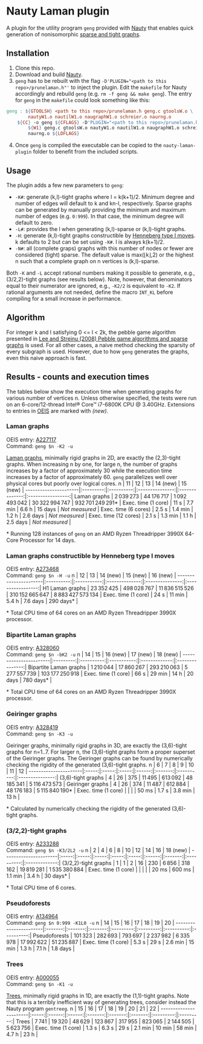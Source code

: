 # Nauty Laman plugin
A plugin for the utility program `geng` provided with [Nauty](http://pallini.di.uniroma1.it/) that enables quick generation of nonisomorphic [sparse and tight graphs](https://en.wikipedia.org/wiki/Dense_graph#Sparse_and_tight_graphs).


## Installation
1. Clone this repo.
2. Download and build [Nauty](http://pallini.di.uniroma1.it/).
3. `geng` has to be rebuilt with the flag `-D'PLUGIN="<path to this repo>/prunelaman.h"'` to inject the plugin. Edit the `makefile` for Nauty accordingly and rebuild `geng` (e.g. `rm -f geng && make geng`). The entry for `geng` in the `makefile` could look something like this:
```makefile
geng : ${GTOOLSH} <path to this repo>/prunelaman.h geng.c gtoolsW.o \
		nautyW1.o nautilW1.o naugraphW1.o schreier.o naurng.o
	${CC} -o geng ${CFLAGS} -D'PLUGIN="<path to this repo>/prunelaman.h"' \
		${W1} geng.c gtoolsW.o nautyW1.o nautilW1.o naugraphW1.o schreier.o \
		naurng.o ${LDFLAGS}
```
4. Once `geng` is compiled the executable can be copied to the `nauty-laman-plugin` folder to benefit from the included scripts.


## Usage
The plugin adds a few new parameters to `geng`:
* `-K#`: generate (k,l)-tight graphs where l = k(k+1)/2. Minimum degree and number of edges will default to k and kn-l, respectively. Sparse graphs can be generated by manually providing the minimum and maximum number of edges (e.g. `0:999`). In that case, the minimum degree will default to zero.
* `-L#`: provides the l when generating (k,l)-sparse or (k,l)-tight graphs.
* `-H`: generate (k,l)-tight graphs constructible by [Henneberg type I moves](https://en.wikipedia.org/wiki/Laman_graph#Henneberg_construction). k defaults to 2 but can be set using `-K#`. l is always k(k+1)/2.
* `-N#`: all (complete graps) graphs with this number of nodes or fewer are considered (tight) sparse. The default value is max(⌊k⌋,2) or the highest n such that a complete graph on n vertices is (k,l)-sparse.

Both `-K` and `-L` accept rational numbers making it possible to generate, e.g., (3/2,2)-tight graphs (see results below). Note, however, that denominators equal to their numerator are ignored, e.g., `-K2/2` is equivalent to `-K2`. If rational arguments are not needed, define the macro `INT_KL` before compiling for a small increase in performance.


## Algorithm
For integer k and l satisfying 0 <= l < 2k, the pebble game algorithm presented in [Lee and Streinu (2008) Pebble game algorithms and sparse graphs](https://www.sciencedirect.com/science/article/pii/S0012365X07005602) is used. For all other cases, a naive method checking the sparsity of every subgraph is used. However, due to how `geng` generates the graphs, even this naive approach is fast.


## Results - counts and execution times
The tables below show the execution time when generating graphs for various number of vertices n. Unless otherwise specified, the tests were run on an 6-core/12-thread Intel® Core™ i7-6800K CPU @ 3.40GHz. Extensions to entries in [OEIS](https://oeis.org/) are marked with *(new)*.


### Laman graphs
OEIS entry: [A227117](https://oeis.org/A227117 "Number of minimally rigid graphs in 2D on n vertices.")<br/>
Command: `geng $n -K2 -u`

[Laman graphs](https://en.wikipedia.org/wiki/Laman_graph), minimally rigid graphs in 2D, are exactly the (2,3)-tight graphs. When increasing n by one, for large n, the number of graphs increases by a factor of approximately 30 while the execution time increases by a factor of approximately 60. `geng` parallelizes well over physical cores but poorly over logical cores.
n                     |     11    |     12     |        13       |    14 (new)    |      15 (new)     |
----------------------|:---------:|:----------:|:---------------:|:--------------:|:-----------------:|
Laman graphs          | 2 039 273 | 44 176 717 |  1 092 493 042  | 30 322 994 747 | 932 701 249 291\* |
Exec. time (1 core)   |    11 s   |   7.7 min  |      6.6 h      |     15 days    |   *Not measured*  |
Exec. time (6 cores)  |   2.5 s   |   1.4 min  |      1.2 h      |    2.6 days    |   *Not measured*  |
Exec. time (12 cores) |   2.1 s   |   1.3 min  |      1.1 h      |    2.5 days    |   *Not measured*  |

\* Running 128 instances of `geng` on an AMD Ryzen Threadripper 3990X 64-Core Processor for 14 days.


### Laman graphs constructible by Henneberg type I moves
OEIS entry: [A273468](https://oeis.org/A273468 "Number of minimally rigid graphs with n vertices constructible by Henneberg type I moves.")<br/>
Command: `geng $n -H -u`
n                     |     12     |      13     |    14 (new)    |     15 (new)    |      16 (new)     |
----------------------|:----------:|:-----------:|:--------------:|:---------------:|:-----------------:|
H1 Laman graphs       | 23 352 425 | 498 028 767 | 11 836 515 526 | 310 152 665 647 | 8 883 427 573 134 |
Exec. time (1 core)   |    24 s    |    11 min   |      5.4 h     |     7.6 days    |     290 days\*    |

\* Total CPU time of 64 cores on an AMD Ryzen Threadripper 3990X processor.


### Bipartite Laman graphs
OEIS entry: [A328060](https://oeis.org/A328060 "Number of bipartite Laman graphs on n vertices.")<br/>
Command: `geng $n -bK2 -u`
n                      |     14    |     15     |   16 (new)  |    17 (new)   |     18 (new)    |
-----------------------|:---------:|:----------:|:-----------:|:-------------:|:---------------:|
Bipartite Laman graphs | 1 210 044 | 17 860 267 | 293 210 063 | 5 277 557 739 | 103 177 250 918 |
Exec. time (1 core)    |    66 s   |   29 min   |     14 h    |    20 days    |    780 days\*   |

\* Total CPU time of 64 cores on an AMD Ryzen Threadripper 3990X processor.


### Geiringer graphs
OEIS entry: [A328419](https://oeis.org/A328419 "Number of minimally rigid graphs in 3D on n vertices.")<br/>
Command: `geng $n -K3 -u`

Geiringer graphs, minimally rigid graphs in 3D, are exactly the (3,6)-tight graphs for n=1..7. For larger n, the (3,6)-tight graphs form a proper superset of the Geiringer graphs. The Geiringer graphs can be found by numerically checking the rigidity of the generated (3,6)-tight graphs.
n                     |   6   |   7   |   8   |    9   |    10   |     11     |        12       |
----------------------|:-----:|:-----:|:-----:|:------:|:-------:|:----------:|:---------------:|
(3,6)-tight graphs    |   4   |   26  |  375  | 11 495 | 613 092 | 48 185 341 |  5 116 473 573  |
Geiringer graphs      |   4   |   26  |  374  | 11 487 | 612 884 | 48 176 183 | 5 115 840 190\* |
Exec. time (1 core)   |       |       |       |  50 ms |  1.7 s  |   3.8 min  |       13 h      |

\* Calculated by numerically checking the rigidity of the generated (3,6)-tight graphs.


### (3/2,2)-tight graphs
OEIS entry: [A233288](https://oeis.org/A233288 "Number of (3/2,2)-tight graphs with 2n vertices, or kinematic chains with 2n links.")<br/>
Command: `geng $n -K3/2L2 -u`
n                     |   2   |   4   |   6   |   8   |   10  |   12   |    14   |     16     |    18 (new)   |
----------------------|:-----:|:-----:|:-----:|:-----:|:-----:|:------:|:-------:|:----------:|:-------------:|
(3/2,2)-tight graphs  |   1   |   1   |   2   |   16  |  230  |  6 856 | 318 162 | 19 819 281 | 1 535 380 884 |
Exec. time (1 core)   |       |       |       |       | 20 ms | 600 ms | 1.1 min |    3.4 h   |   30 days\*   |

\* Total CPU time of 6 cores.


### Pseudoforests
OEIS entry: [A134964](https://oeis.org/A134964 "Number of different unlabeled n-node graphs with at most one cycle in each connected component.")<br/>
Command: `geng $n 0:999 -K1L0 -u`
n                      |    14   |    15   |    16   |     17    |     18    |     19     |     20     |
-----------------------|:-------:|:-------:|:-------:|:---------:|:---------:|:----------:|:----------:|
Pseudoforests          | 101 323 | 282 693 | 793 697 | 2 237 982 | 6 335 978 | 17 992 622 | 51 235 887 |
Exec. time (1 core)    |  5.3 s  |   29 s  | 2.6 min |   15 min  |   1.3 h   |    7.1 h   |  1.8 days  |


### Trees
OEIS entry: [A000055](https://oeis.org/A000055 "Number of trees with n unlabeled nodes.")<br/>
Command: `geng $n -K1 -u`

[Trees](https://en.wikipedia.org/wiki/Tree_(graph_theory)), minimally rigid graphs in 1D, are exactly the (1,1)-tight graphs. Note that this is a terribly inefficient way of generating trees, consider instead the Nauty program `gentreeg`.
n                      |   15  |   16   |   17   |    18   |    19   |    20   |     21    |     22    |
-----------------------|:-----:|:------:|:------:|:-------:|:-------:|:-------:|:---------:|:---------:|
Trees                  | 7 741 | 19 320 | 48 629 | 123 867 | 317 955 | 823 065 | 2 144 505 | 5 623 756 |
Exec. time (1 core)    | 1.3 s |  6.3 s |  29 s  | 2.1 min |  10 min |  58 min |   4.7 h   |    23 h   |
